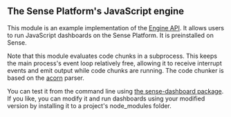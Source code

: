 ## The Sense Platform's JavaScript engine

This module is an example implementation of the [Engine API](http://help.senseplatform.com/api/engines). It allows users to run JavaScript dashboards on the Sense Platform. It is preinstalled on Sense.

Note that this module evaluates code chunks in a subprocess. This keeps the main process's event loop relatively free, allowing it to receive interrupt events and emit output while code chunks are running. The code chunker is based on the [acorn](http://github.com/marijnh/acorn) parser.

You can test it from the command line using [the sense-dashboard package](http://github.com/SensePlatform/sense-dashboard). If you like, you can modify it and run dashboards using your modified version by installing it to a project's node_modules folder.
